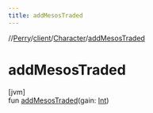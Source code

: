 ```yaml
---
title: addMesosTraded
---
```

//[Perry](../../../index.html)/[client](../index.html)/[Character](index.html)/[addMesosTraded](add-mesos-traded.html)



# addMesosTraded



[jvm]\
fun [addMesosTraded](add-mesos-traded.html)(gain: [Int](https://kotlinlang.org/api/latest/jvm/stdlib/kotlin/-int/index.html))




